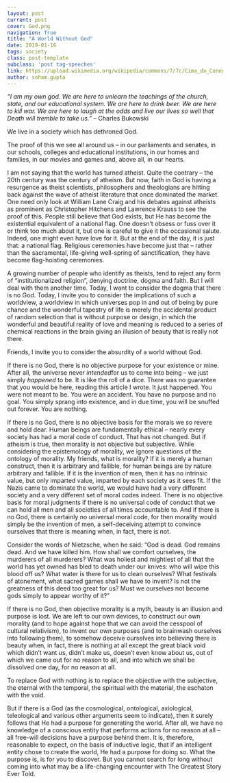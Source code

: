 ```yaml
---
layout: post
current: post
cover: God.png
navigation: True
title: "A World Without God"
date: 2019-01-16
tags: society
class: post-template
subclass: 'post tag-speeches'
link: https://upload.wikimedia.org/wikipedia/commons/7/7c/Cima_da_Conegliano%2C_God_the_Father.jpg
author: soham.gupta
---
```

<em> “I am my own god. We are here to unlearn the teachings of the church, state, and our educational system. We are here to drink beer. We are here to kill war. We are here to laugh at the odds and live our lives so well that Death will tremble to take us.”</em> – Charles Bukowski

We live in a society which has dethroned God.

The proof of this we see all around us – in our parliaments and senates, in our schools, colleges and educational institutions, in our homes and families, in our movies and games and, above all, in our hearts.

I am not saying that the world has turned atheist. Quite the contrary – the 20th century was the century of atheism. But now, faith in God is having a resurgence as theist scientists, philosophers and theologians are hitting back against the wave of atheist literature that once dominated the market. One need only look at William Lane Craig and his debates against atheists as prominent as Christopher Hitchens and Lawrence Krauss to see the proof of this. People still believe that God exists, but He has become the existential equivalent of a national flag. One doesn’t obsess or fuss over it or think too much about it, but one is careful to give it the occasional salute. Indeed, one might even have love for it. But at the end of the day, it is just that: a national flag. Religious ceremonies have become just that – rather than the sacramental, life-giving well-spring of sanctification, they have become flag-hoisting ceremonies.

A growing number of people who identify as theists, tend to reject any form of “institutionalized religion”, denying doctrine, dogma and faith. But I will deal with them another time. Today, I want to consider the dogma that there is no God. Today, I invite you to consider the implications of such a worldview, a worldview in which universes pop in and out of being by pure chance and the wonderful tapestry of life is merely the accidental product of random selection that is without purpose or design, in which the wonderful and beautiful reality of love and meaning is reduced to a series of chemical reactions in the brain giving an illusion of beauty that is really not there.

Friends, I invite you to consider the absurdity of a world without God.

If there is no God, there is no objective purpose for your existence or mine. After all, the universe never <i>intended</i>for us to come into being – we just simply <i>happened</i> to be. It is like the roll of a dice. There was no guarantee that you would be here, reading this article I wrote. It just happened. You were not meant to be. You were an accident. You have no purpose and no goal. You simply sprang into existence, and in due time, you will be snuffed out forever. You are nothing.

If there is no God, there is no objective basis for the morals we so revere and hold dear. Human beings are fundamentally ethical – nearly every society has had a moral code of conduct. That has not changed. But if atheism is true, then morality is not objective but subjective. While considering the epistemology of morality, we ignore questions of the ontology of morality. My friends, what is morality? If it is merely a human construct, then it is arbitrary and fallible, for human beings are by nature arbitrary and fallible. If it is the invention of men, then it has no intrinsic value, but only imparted  value, imparted by each society as it sees fit. If the Nazis came to dominate the world, we would have had a very different society and a very different set of moral codes indeed. There is no objective basis for moral judgments if there is no universal code of conduct that we can hold all men and all societies of all times accountable to. And if there is no God, there is certainly no universal moral code, for then morality would simply be the invention of men, a self-deceiving attempt to convince ourselves that there is meaning when, in fact, there is not.

Consider the words of Nietzsche, when he said: “God is dead. God remains dead. And we have killed him. How shall we comfort ourselves, the murderers of all murderers? What was holiest and mightiest of all that the world has yet owned has bled to death under our knives: who will wipe this blood off us? What water is there for us to clean ourselves? What festivals of atonement, what sacred games shall we have to invent? Is not the greatness of this deed too great for us? Must we ourselves not become gods simply to appear worthy of it?”

If there is no God, then objective morality is a myth, beauty is an illusion and purpose is lost. We are left to our own devices, to construct our own morality (and to hope against hope that we can avoid the cesspool of cultural relativism), to invent our own purposes (and to brainwash ourselves into following them), to somehow deceive ourselves into believing there is beauty when, in fact, there is nothing at all except the great black void which didn’t want us, didn’t make us, doesn’t even know about us, out of which we came out for no reason to all, and into which we shall be dissolved one day, for no reason at all.

To replace God with nothing is to replace the objective with the subjective, the eternal with the temporal, the spiritual with the material, the eschaton with the void.

But if there is a God (as the cosmological, ontological, axiological, teleological and various other arguments seem to indicate), then it surely follows that He had a purpose for generating the world. After all, we have no knowledge of a conscious entity that performs actions for no reason at all – all free-will decisions have a purpose behind them. It is, therefore, reasonable to expect, on the basis of inductive logic, that if an intelligent entity chose to create the world, He had a purpose for doing so. What the purpose is, is for you to discover. But you cannot search for long without coming into what may be a life-changing encounter with The Greatest Story Ever Told.
